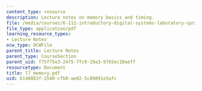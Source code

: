 ```yaml
---
content_type: resource
description: Lecture notes on memory basics and timing.
file: /media/courses/6-111-introductory-digital-systems-laboratory-spring-2006/b148883f2540cfb8ae025c89891e5afc_l7_memory.pdf
file_type: application/pdf
learning_resource_types:
- Lecture Notes
ocw_type: OCWFile
parent_title: Lecture Notes
parent_type: CourseSection
parent_uid: f75f75e3-2475-7fc9-19a3-9765ec10aeff
resourcetype: Document
title: l7_memory.pdf
uid: b148883f-2540-cfb8-ae02-5c89891e5afc
---
```

